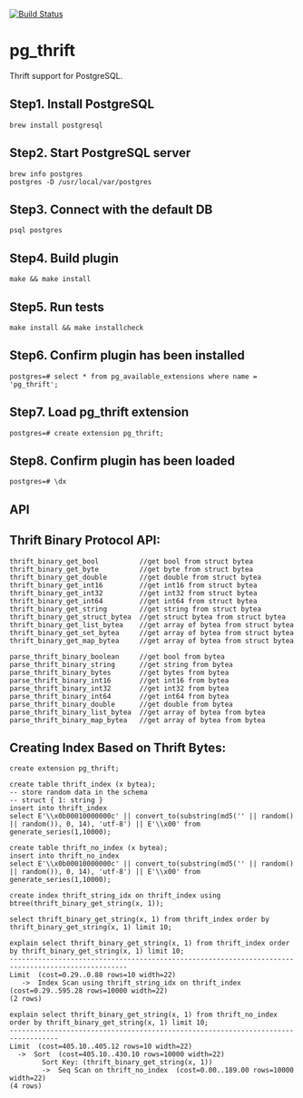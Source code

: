 [![Build Status](https://travis-ci.org/charles-cui/pg_thrift.svg?branch=master)](https://travis-ci.org/charles-cui/pg_thrift)

# pg\_thrift

Thrift support for PostgreSQL.

## Step1. Install PostgreSQL
```
brew install postgresql
```

## Step2. Start PostgreSQL server
```
brew info postgres
postgres -D /usr/local/var/postgres
```

## Step3. Connect with the default DB
```
psql postgres
```

## Step4. Build plugin
```
make && make install
```

## Step5. Run tests
```
make install && make installcheck
```

## Step6. Confirm plugin has been installed
```
postgres=# select * from pg_available_extensions where name = 'pg_thrift';
```

## Step7. Load pg_thrift extension
```
postgres=# create extension pg_thrift;
```

## Step8. Confirm plugin has been loaded
```
postgres=# \dx
```


## API
## Thrift Binary Protocol API:
```
thrift_binary_get_bool          //get bool from struct bytea
thrift_binary_get_byte          //get byte from struct bytea
thrift_binary_get_double        //get double from struct bytea
thrift_binary_get_int16         //get int16 from struct bytea
thrift_binary_get_int32         //get int32 from struct bytea
thrift_binary_get_int64         //get int64 from struct bytea
thrift_binary_get_string        //get string from struct bytea
thrift_binary_get_struct_bytea  //get struct bytea from struct bytea
thrift_binary_get_list_bytea    //get array of bytea from struct bytea
thrift_binary_get_set_bytea     //get array of bytea from struct bytea
thrift_binary_get_map_bytea     //get array of bytea from struct bytea

parse_thrift_binary_boolean     //get bool from bytea
parse_thrift_binary_string      //get string from bytea
parse_thrift_binary_bytes       //get bytes from bytea
parse_thrift_binary_int16       //get int16 from bytea
parse_thrift_binary_int32       //get int32 from bytea
parse_thrift_binary_int64       //get int64 from bytea
parse_thrift_binary_double      //get double from bytea
parse_thrift_binary_list_bytea  //get array of bytea from bytea
parse_thrift_binary_map_bytea   //get array of bytea from bytea
```
## Creating Index Based on Thrift Bytes:

```
create extension pg_thrift;

create table thrift_index (x bytea);
-- store random data in the schema
-- struct { 1: string }
insert into thrift_index
select E'\\x0b00010000000c' || convert_to(substring(md5('' || random() || random()), 0, 14), 'utf-8') || E'\\x00' from generate_series(1,10000);

create table thrift_no_index (x bytea);
insert into thrift_no_index
select E'\\x0b00010000000c' || convert_to(substring(md5('' || random() || random()), 0, 14), 'utf-8') || E'\\x00' from generate_series(1,10000);

create index thrift_string_idx on thrift_index using btree(thrift_binary_get_string(x, 1));

select thrift_binary_get_string(x, 1) from thrift_index order by thrift_binary_get_string(x, 1) limit 10;

explain select thrift_binary_get_string(x, 1) from thrift_index order by thrift_binary_get_string(x, 1) limit 10;
---------------------------------------------------------------------------------------------------
Limit  (cost=0.29..0.88 rows=10 width=22)
   ->  Index Scan using thrift_string_idx on thrift_index  (cost=0.29..595.28 rows=10000 width=22)
(2 rows)

explain select thrift_binary_get_string(x, 1) from thrift_no_index order by thrift_binary_get_string(x, 1) limit 10;
----------------------------------------------------------------------------------
Limit  (cost=405.10..405.12 rows=10 width=22)
  ->  Sort  (cost=405.10..430.10 rows=10000 width=22)
        Sort Key: (thrift_binary_get_string(x, 1))
        ->  Seq Scan on thrift_no_index  (cost=0.00..189.00 rows=10000 width=22)
(4 rows)
```
